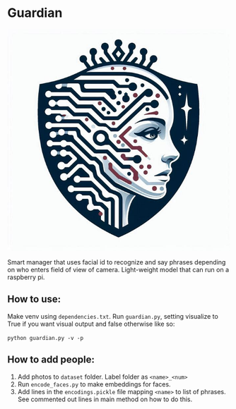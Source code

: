 # Guardian

![Guardian Logo](img/guardian_logo.jfif)

Smart manager that uses facial id to recognize and say phrases depending on who enters field of view of camera. Light-weight model that can run on a raspberry pi.  


## How to use:
Make venv using `dependencies.txt`. Run `guardian.py`, setting visualize to True if you want visual output and false otherwise like so:

`python guardian.py -v -p`

## How to add people:
1) Add photos to `dataset` folder. Label folder as `<name>_<num>`
2) Run `encode_faces.py` to make embeddings for faces.
3) Add lines in the `encodings.pickle` file mapping `<name>` to list of phrases. See commented out lines in main method on how to do this.

